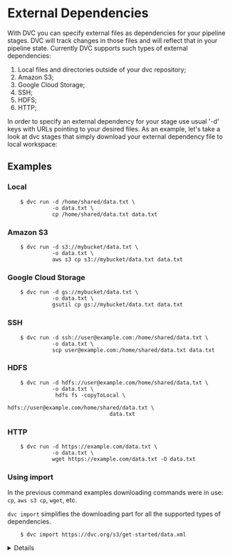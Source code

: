 # External Dependencies

With DVC you can specify external files as dependencies for your pipeline
stages. DVC will track changes in those files and will reflect that in your
pipeline state. Currently DVC supports such types of external dependencies:

1. Local files and directories outside of your dvc repository;
2. Amazon S3;
3. Google Cloud Storage;
4. SSH;
5. HDFS;
6. HTTP;

In order to specify an external dependency for your stage use usual '-d' keys
with URLs pointing to your desired files. As an example, let's take a look at
dvc stages that simply download your external dependency file to local
workspace:

## Examples

### Local

```dvc
    $ dvc run -d /home/shared/data.txt \
              -o data.txt \
              cp /home/shared/data.txt data.txt
```

### Amazon S3

```dvc
    $ dvc run -d s3://mybucket/data.txt \
              -o data.txt \
              aws s3 cp s3://mybucket/data.txt data.txt
```

### Google Cloud Storage

```dvc
    $ dvc run -d gs://mybucket/data.txt \
              -o data.txt \
              gsutil cp gs://mybucket/data.txt data.txt
```

### SSH

```dvc
    $ dvc run -d ssh://user@example.com:/home/shared/data.txt \
              -o data.txt \
              scp user@example.com:/home/shared/data.txt data.txt
```

### HDFS

```dvc
    $ dvc run -d hdfs://user@example.com/home/shared/data.txt \
              -o data.txt \
               hdfs fs -copyToLocal \
                                hdfs://user@example.com/home/shared/data.txt \
                                data.txt
```

### HTTP
```dvc
    $ dvc run -d https://example.com/data.txt \
              -o data.txt \
              wget https://example.com/data.txt -O data.txt
```

### Using import

In the previous command examples downloading commands were in use:
 `cp`, `aws s3 cp`, `wget`, etc.

`dvc import` simplifies the downloading part for all the supported
types of dependencies.

```dvc
    $ dvc import https://dvc.org/s3/get-started/data.xml
```
<details>

### Expand to learn more about DVC internals

If you open the resulting DVC file, you will see something like this:
```yaml
deps:
  - etag: '"f432e270cd634c51296ecd2bc2f5e752-5"'
    path: https://dvc.org/s3/get-started/data.xml
  md5: bea9674331a4b1d165f2b0abaf2cb0ef
  outs:
  - cache: true
    md5: a304afb96060aad90176268345e10355
    path: data.xml
```

DVC checks the headers returned by the server, looking for a strong
[ETag](https://en.wikipedia.org/wiki/HTTP_ETag) or a
[Content-MD5](https://tools.ietf.org/html/rfc1864) header, and uses it
to know if the file has changed and we need to download it again.

</details>
